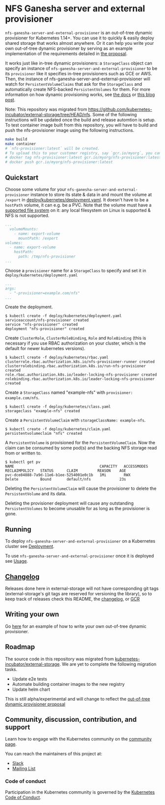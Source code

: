 # NFS Ganesha server and external provisioner

`nfs-ganesha-server-and-external-provisioner` is an out-of-tree dynamic provisioner for Kubernetes 1.14+. You can use it to quickly & easily deploy shared storage that works almost anywhere. Or it can help you write your own out-of-tree dynamic provisioner by serving as an example implementation of the requirements detailed in [the proposal](https://github.com/kubernetes/kubernetes/pull/30285). 

It works just like in-tree dynamic provisioners: a `StorageClass` object can specify an instance of `nfs-ganesha-server-and-external-provisioner` to be its `provisioner` like it specifies in-tree provisioners such as GCE or AWS. Then, the instance of nfs-ganesha-server-and-external-provisioner will watch for `PersistentVolumeClaims` that ask for the `StorageClass` and automatically create NFS-backed `PersistentVolumes` for them. For more information on how dynamic provisioning works, see [the docs](http://kubernetes.io/docs/user-guide/persistent-volumes/) or [this blog post](http://blog.kubernetes.io/2016/10/dynamic-provisioning-and-storage-in-kubernetes.html).

Note: This repository was migrated from https://github.com/kubernetes-incubator/external-storage/tree/HEAD/nfs. Some of the following instructions will be updated once the build and release automtion is setup. To test container image built from this repository, you will have to build and push the nfs-provisioner image using the following instructions.

```sh
make build
make container
# `nfs-provisioner:latest` will be created. 
# To upload this to your customer registry, say `gcr.io/myorg`, you can use
# docker tag nfs-provisioner:latest gcr.io/myorg/nfs-provisioner:latest
# docker push gcr.io/myorg/nfs-provisioner:latest
```

## Quickstart

Choose some volume for your `nfs-ganesha-server-and-external-provisioner` instance to store its state & data in and mount the volume at `/export` in [deploy/kubernetes/deployment.yaml](./deploy/kubernetes/deployment.yaml). It doesn't have to be a `hostPath` volume, it can e.g. be a PVC. Note that the volume must have a [supported file system](https://github.com/nfs-ganesha/nfs-ganesha/wiki/Fsalsupport#vfs) on it: any local filesystem on Linux is supported & NFS is not supported.

```yaml
...
  volumeMounts:
    - name: export-volume
      mountPath: /export
volumes:
  - name: export-volume
    hostPath:
      path: /tmp/nfs-provisioner
...
```

Choose a `provisioner` name for a `StorageClass` to specify and set it in `deploy/kubernetes/deployment.yaml`
```yaml
...
args:
  - "-provisioner=example.com/nfs"
...
```

Create the deployment.
```console
$ kubectl create -f deploy/kubernetes/deployment.yaml
serviceaccount/nfs-provisioner created
service "nfs-provisioner" created
deployment "nfs-provisioner" created
```

Create `ClusterRole`, `ClusterRoleBinding`, `Role` and `RoleBinding` (this is necessary if you use RBAC authorization on your cluster, which is the default for newer kubernetes versions).
```console
$ kubectl create -f deploy/kubernetes/rbac.yaml
clusterrole.rbac.authorization.k8s.io/nfs-provisioner-runner created
clusterrolebinding.rbac.authorization.k8s.io/run-nfs-provisioner created
role.rbac.authorization.k8s.io/leader-locking-nfs-provisioner created
rolebinding.rbac.authorization.k8s.io/leader-locking-nfs-provisioner created
```

Create a `StorageClass` named "example-nfs" with `provisioner: example.com/nfs`.
```console
$ kubectl create -f deploy/kubernetes/class.yaml
storageclass "example-nfs" created
```

Create a `PersistentVolumeClaim` with `storageClassName: example-nfs`.
```console
$ kubectl create -f deploy/kubernetes/claim.yaml
persistentvolumeclaim "nfs" created
```

A `PersistentVolume` is provisioned for the `PersistentVolumeClaim`. Now the claim can be consumed by some pod(s) and the backing NFS storage read from or written to.
```console
$ kubectl get pv
NAME                                       CAPACITY   ACCESSMODES   RECLAIMPOLICY   STATUS      CLAIM         REASON    AGE
pvc-dce84888-7a9d-11e6-b1ee-5254001e0c1b   1Mi        RWX           Delete          Bound       default/nfs             23s
```

Deleting the `PersistentVolumeClaim` will cause the provisioner to delete the `PersistentVolume` and its data.

Deleting the provisioner deployment will cause any outstanding `PersistentVolumes` to become unusable for as long as the provisioner is gone.

## Running

To deploy `nfs-ganesha-server-and-external-provisioner` on a Kubernetes cluster see [Deployment](docs/deployment.md).

To use `nfs-ganesha-server-and-external-provisioner` once it is deployed see [Usage](docs/usage.md).

## [Changelog](CHANGELOG.md)

Releases done here in external-storage will not have corresponding git tags (external-storage's git tags are reserved for versioning the library), so to keep track of releases check this README, the [changelog](CHANGELOG.md), or [GCR](https://gcr.io/k8s-staging-sig-storage/nfs-provisioner)

## Writing your own

Go [here](https://github.com/kubernetes-sigs/sig-storage-lib-external-provisioner/tree/HEAD/examples/hostpath-provisioner) for an example of how to write your own out-of-tree dynamic provisioner.

## Roadmap

The source code in this repository was migrated from [kubernetes-incubator/external-storage](https://github.com/kubernetes-incubator/external-storage/tree/HEAD/nfs). We are yet to complete the following migration tasks.
- Update e2e tests
- Automate building container images to the new registry
- Update helm chart

This is still alpha/experimental and will change to reflect the [out-of-tree dynamic provisioner proposal](https://github.com/kubernetes/kubernetes/pull/30285)

## Community, discussion, contribution, and support

Learn how to engage with the Kubernetes community on the [community page](http://kubernetes.io/community/).

You can reach the maintainers of this project at:

- [Slack](https://kubernetes.slack.com/messages/sig-storage)
- [Mailing List](https://groups.google.com/forum/#!forum/kubernetes-sig-storage)

### Code of conduct

Participation in the Kubernetes community is governed by the [Kubernetes Code of Conduct](code-of-conduct.md).
